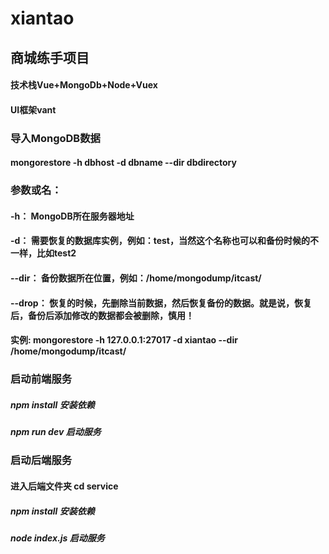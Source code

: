 # xiantao
## 商城练手项目  
#### 技术栈Vue+MongoDb+Node+Vuex   
#### UI框架vant   
### 导入MongoDB数据  
####  mongorestore -h dbhost -d dbname --dir dbdirectory
### 参数或名：
####            -h： MongoDB所在服务器地址
####            -d： 需要恢复的数据库实例，例如：test，当然这个名称也可以和备份时候的不一样，比如test2
####            --dir： 备份数据所在位置，例如：/home/mongodump/itcast/
####           --drop： 恢复的时候，先删除当前数据，然后恢复备份的数据。就是说，恢复后，备份后添加修改的数据都会被删除，慎用！
#### 实例: mongorestore -h 127.0.0.1:27017 -d xiantao --dir /home/mongodump/itcast/  
### 启动前端服务
##### npm install 安装依赖   
##### npm run dev 启动服务   
### 启动后端服务
#### 进入后端文件夹 cd service   
##### npm install 安装依赖    
##### node index.js 启动服务    
